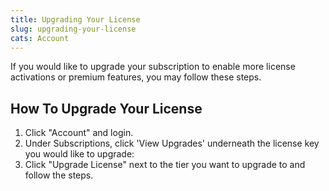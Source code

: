 ```yaml
---
title: Upgrading Your License
slug: upgrading-your-license
cats: Account
---
```


<p>If you would like to upgrade your subscription to enable more license activations or premium features, you may follow these steps.</p>
<h2>How To Upgrade Your License</h2>
<ol>
<li>Click &quot;Account&quot; and login.</li>
<li>Under Subscriptions, click 'View Upgrades' underneath the license key you would like to upgrade: <img src="https://s3.amazonaws.com/helpscout.net/docs/assets/5bdde2822c7d3a01757ac42e/images/5ebff0cc2c7d3a5ea54b327e/file-c6C6G92YD3.png" alt="" />
</li>
<li>Click &quot;Upgrade License&quot; next to the tier you want to upgrade to and follow the steps.</li>
</ol>
